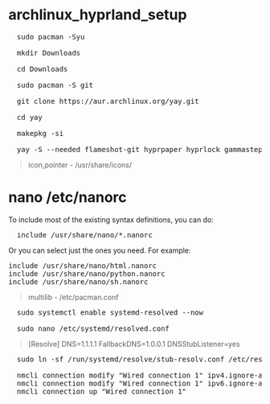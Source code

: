 # archlinux_hyprland_setup

<pre>
  sudo pacman -Syu

  mkdir Downloads

  cd Downloads

  sudo pacman -S git

  git clone https://aur.archlinux.org/yay.git
  
  cd yay
  
  makepkg -si

  yay -S --needed flameshot-git hyprpaper hyprlock gammastep cliphist pamixer ttf-hack-nerd otf-comicshanns-nerd nwg-look brave-bin catppuccin-gtk-theme-mocha starship bibata-rainbow-cursor-theme noto-fonts noto-fonts-cjk noto-fonts-emoji noto-fonts-extra nautilus polkit-gnome lollypop vlc nvim steam flatpak gearlever stacer-bin fish 
</pre>

> icon,pointer - /usr/share/icons/
# nano /etc/nanorc 
 To include most of the existing syntax definitions, you can do:
<pre>
  include /usr/share/nano/*.nanorc
</pre>
 Or you can select just the ones you need.  For example:
<pre>
include /usr/share/nano/html.nanorc
include /usr/share/nano/python.nanorc
include /usr/share/nano/sh.nanorc
</pre>

> multilib - /etc/pacman.conf

<pre>
  sudo systemctl enable systemd-resolved --now
  
  sudo nano /etc/systemd/resolved.conf
</pre>

> [Resolve]
DNS=1.1.1.1
FallbackDNS=1.0.0.1
DNSStubListener=yes

<pre>
  sudo ln -sf /run/systemd/resolve/stub-resolv.conf /etc/resolv.conf
  
  nmcli connection modify "Wired connection 1" ipv4.ignore-auto-dns yes
  nmcli connection modify "Wired connection 1" ipv6.ignore-auto-dns yes
  nmcli connection up "Wired connection 1"

</pre>

